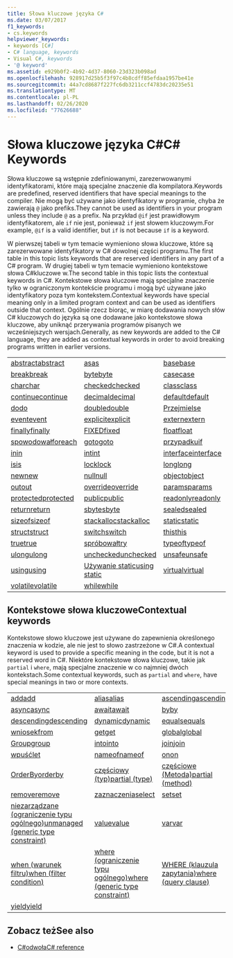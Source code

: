 ```yaml
---
title: Słowa kluczowe języka C#
ms.date: 03/07/2017
f1_keywords:
- cs.keywords
helpviewer_keywords:
- keywords [C#]
- C# language, keywords
- Visual C#, keywords
- '@ keyword'
ms.assetid: e929b0f2-4b92-4d37-8060-23d323b098ad
ms.openlocfilehash: 928917d25b5f3f97c4b8cdff85efdaa1957be41e
ms.sourcegitcommit: 44a7cd8687f227fc6db3211ccf4783dc20235e51
ms.translationtype: MT
ms.contentlocale: pl-PL
ms.lasthandoff: 02/26/2020
ms.locfileid: "77626688"
---
```

# <a name="c-keywords"></a><span data-ttu-id="5babe-102">Słowa kluczowe języka C#</span><span class="sxs-lookup"><span data-stu-id="5babe-102">C# Keywords</span></span>

<span data-ttu-id="5babe-103">Słowa kluczowe są wstępnie zdefiniowanymi, zarezerwowanymi identyfikatorami, które mają specjalne znaczenie dla kompilatora.</span><span class="sxs-lookup"><span data-stu-id="5babe-103">Keywords are predefined, reserved identifiers that have special meanings to the compiler.</span></span> <span data-ttu-id="5babe-104">Nie mogą być używane jako identyfikatory w programie, chyba że zawierają `@` jako prefiks.</span><span class="sxs-lookup"><span data-stu-id="5babe-104">They cannot be used as identifiers in your program unless they include `@` as a prefix.</span></span> <span data-ttu-id="5babe-105">Na przykład `@if` jest prawidłowym identyfikatorem, ale `if` nie jest, ponieważ `if` jest słowem kluczowym.</span><span class="sxs-lookup"><span data-stu-id="5babe-105">For example, `@if` is a valid identifier, but `if` is not because `if` is a keyword.</span></span>  
  
 <span data-ttu-id="5babe-106">W pierwszej tabeli w tym temacie wymieniono słowa kluczowe, które są zarezerwowane identyfikatory w C# dowolnej części programu.</span><span class="sxs-lookup"><span data-stu-id="5babe-106">The first table in this topic lists keywords that are reserved identifiers in any part of a C# program.</span></span> <span data-ttu-id="5babe-107">W drugiej tabeli w tym temacie wymieniono kontekstowe słowa C#kluczowe w.</span><span class="sxs-lookup"><span data-stu-id="5babe-107">The second table in this topic lists the contextual keywords in C#.</span></span> <span data-ttu-id="5babe-108">Kontekstowe słowa kluczowe mają specjalne znaczenie tylko w ograniczonym kontekście programu i mogą być używane jako identyfikatory poza tym kontekstem.</span><span class="sxs-lookup"><span data-stu-id="5babe-108">Contextual keywords have special meaning only in a limited program context and can be used as identifiers outside that context.</span></span> <span data-ttu-id="5babe-109">Ogólnie rzecz biorąc, w miarę dodawania nowych słów C# kluczowych do języka są one dodawane jako kontekstowe słowa kluczowe, aby uniknąć przerywania programów pisanych we wcześniejszych wersjach.</span><span class="sxs-lookup"><span data-stu-id="5babe-109">Generally, as new keywords are added to the C# language, they are added as contextual keywords in order to avoid breaking programs written in earlier versions.</span></span>  
  
|||||  
|---|---|---|---|  
|[<span data-ttu-id="5babe-110">abstract</span><span class="sxs-lookup"><span data-stu-id="5babe-110">abstract</span></span>](abstract.md)|[<span data-ttu-id="5babe-111">as</span><span class="sxs-lookup"><span data-stu-id="5babe-111">as</span></span>](../operators/type-testing-and-cast.md#as-operator)|[<span data-ttu-id="5babe-112">base</span><span class="sxs-lookup"><span data-stu-id="5babe-112">base</span></span>](base.md)|[<span data-ttu-id="5babe-113">bool</span><span class="sxs-lookup"><span data-stu-id="5babe-113">bool</span></span>](../builtin-types/bool.md)|  
|[<span data-ttu-id="5babe-114">break</span><span class="sxs-lookup"><span data-stu-id="5babe-114">break</span></span>](break.md)|[<span data-ttu-id="5babe-115">byte</span><span class="sxs-lookup"><span data-stu-id="5babe-115">byte</span></span>](../builtin-types/integral-numeric-types.md)|[<span data-ttu-id="5babe-116">case</span><span class="sxs-lookup"><span data-stu-id="5babe-116">case</span></span>](switch.md)|[<span data-ttu-id="5babe-117">efektywn</span><span class="sxs-lookup"><span data-stu-id="5babe-117">catch</span></span>](try-catch.md)|  
|[<span data-ttu-id="5babe-118">char</span><span class="sxs-lookup"><span data-stu-id="5babe-118">char</span></span>](../builtin-types/char.md)|[<span data-ttu-id="5babe-119">checked</span><span class="sxs-lookup"><span data-stu-id="5babe-119">checked</span></span>](checked.md)|[<span data-ttu-id="5babe-120">class</span><span class="sxs-lookup"><span data-stu-id="5babe-120">class</span></span>](class.md)|[<span data-ttu-id="5babe-121">const</span><span class="sxs-lookup"><span data-stu-id="5babe-121">const</span></span>](const.md)|  
|[<span data-ttu-id="5babe-122">continue</span><span class="sxs-lookup"><span data-stu-id="5babe-122">continue</span></span>](continue.md)|[<span data-ttu-id="5babe-123">decimal</span><span class="sxs-lookup"><span data-stu-id="5babe-123">decimal</span></span>](../builtin-types/floating-point-numeric-types.md)|[<span data-ttu-id="5babe-124">default</span><span class="sxs-lookup"><span data-stu-id="5babe-124">default</span></span>](default.md)|[<span data-ttu-id="5babe-125">delegate</span><span class="sxs-lookup"><span data-stu-id="5babe-125">delegate</span></span>](../builtin-types/reference-types.md)|  
|[<span data-ttu-id="5babe-126">do</span><span class="sxs-lookup"><span data-stu-id="5babe-126">do</span></span>](do.md)|[<span data-ttu-id="5babe-127">double</span><span class="sxs-lookup"><span data-stu-id="5babe-127">double</span></span>](../builtin-types/floating-point-numeric-types.md)|[<span data-ttu-id="5babe-128">Przejmi</span><span class="sxs-lookup"><span data-stu-id="5babe-128">else</span></span>](if-else.md)|[<span data-ttu-id="5babe-129">enum</span><span class="sxs-lookup"><span data-stu-id="5babe-129">enum</span></span>](../builtin-types/enum.md)|  
|[<span data-ttu-id="5babe-130">event</span><span class="sxs-lookup"><span data-stu-id="5babe-130">event</span></span>](event.md)|[<span data-ttu-id="5babe-131">explicit</span><span class="sxs-lookup"><span data-stu-id="5babe-131">explicit</span></span>](../operators/user-defined-conversion-operators.md)|[<span data-ttu-id="5babe-132">extern</span><span class="sxs-lookup"><span data-stu-id="5babe-132">extern</span></span>](extern.md)|[<span data-ttu-id="5babe-133">false</span><span class="sxs-lookup"><span data-stu-id="5babe-133">false</span></span>](../builtin-types/bool.md)|  
|[<span data-ttu-id="5babe-134">finally</span><span class="sxs-lookup"><span data-stu-id="5babe-134">finally</span></span>](try-finally.md)|[<span data-ttu-id="5babe-135">FIXED</span><span class="sxs-lookup"><span data-stu-id="5babe-135">fixed</span></span>](fixed-statement.md)|[<span data-ttu-id="5babe-136">float</span><span class="sxs-lookup"><span data-stu-id="5babe-136">float</span></span>](../builtin-types/floating-point-numeric-types.md)|[<span data-ttu-id="5babe-137">for</span><span class="sxs-lookup"><span data-stu-id="5babe-137">for</span></span>](for.md)|  
|[<span data-ttu-id="5babe-138">spowodował</span><span class="sxs-lookup"><span data-stu-id="5babe-138">foreach</span></span>](foreach-in.md)|[<span data-ttu-id="5babe-139">goto</span><span class="sxs-lookup"><span data-stu-id="5babe-139">goto</span></span>](goto.md)|[<span data-ttu-id="5babe-140">przypadku</span><span class="sxs-lookup"><span data-stu-id="5babe-140">if</span></span>](if-else.md)|[<span data-ttu-id="5babe-141">implicit</span><span class="sxs-lookup"><span data-stu-id="5babe-141">implicit</span></span>](../operators/user-defined-conversion-operators.md)|  
|[<span data-ttu-id="5babe-142">in</span><span class="sxs-lookup"><span data-stu-id="5babe-142">in</span></span>](in.md)|[<span data-ttu-id="5babe-143">int</span><span class="sxs-lookup"><span data-stu-id="5babe-143">int</span></span>](../builtin-types/integral-numeric-types.md)|[<span data-ttu-id="5babe-144">interface</span><span class="sxs-lookup"><span data-stu-id="5babe-144">interface</span></span>](interface.md)|[<span data-ttu-id="5babe-145">internal</span><span class="sxs-lookup"><span data-stu-id="5babe-145">internal</span></span>](internal.md)|
|[<span data-ttu-id="5babe-146">is</span><span class="sxs-lookup"><span data-stu-id="5babe-146">is</span></span>](is.md)|[<span data-ttu-id="5babe-147">lock</span><span class="sxs-lookup"><span data-stu-id="5babe-147">lock</span></span>](lock-statement.md)|[<span data-ttu-id="5babe-148">long</span><span class="sxs-lookup"><span data-stu-id="5babe-148">long</span></span>](../builtin-types/integral-numeric-types.md)|[<span data-ttu-id="5babe-149">namespace</span><span class="sxs-lookup"><span data-stu-id="5babe-149">namespace</span></span>](namespace.md)|
|[<span data-ttu-id="5babe-150">new</span><span class="sxs-lookup"><span data-stu-id="5babe-150">new</span></span>](../operators/new-operator.md)|[<span data-ttu-id="5babe-151">null</span><span class="sxs-lookup"><span data-stu-id="5babe-151">null</span></span>](null.md)|[<span data-ttu-id="5babe-152">object</span><span class="sxs-lookup"><span data-stu-id="5babe-152">object</span></span>](../builtin-types/reference-types.md)|[<span data-ttu-id="5babe-153">operator</span><span class="sxs-lookup"><span data-stu-id="5babe-153">operator</span></span>](../operators/operator-overloading.md)|
|[<span data-ttu-id="5babe-154">out</span><span class="sxs-lookup"><span data-stu-id="5babe-154">out</span></span>](out.md)|[<span data-ttu-id="5babe-155">override</span><span class="sxs-lookup"><span data-stu-id="5babe-155">override</span></span>](override.md)|[<span data-ttu-id="5babe-156">params</span><span class="sxs-lookup"><span data-stu-id="5babe-156">params</span></span>](params.md)|[<span data-ttu-id="5babe-157">private</span><span class="sxs-lookup"><span data-stu-id="5babe-157">private</span></span>](private.md)|
|[<span data-ttu-id="5babe-158">protected</span><span class="sxs-lookup"><span data-stu-id="5babe-158">protected</span></span>](protected.md)|[<span data-ttu-id="5babe-159">public</span><span class="sxs-lookup"><span data-stu-id="5babe-159">public</span></span>](public.md)|[<span data-ttu-id="5babe-160">readonly</span><span class="sxs-lookup"><span data-stu-id="5babe-160">readonly</span></span>](readonly.md)|[<span data-ttu-id="5babe-161">ref</span><span class="sxs-lookup"><span data-stu-id="5babe-161">ref</span></span>](ref.md)|
|[<span data-ttu-id="5babe-162">return</span><span class="sxs-lookup"><span data-stu-id="5babe-162">return</span></span>](return.md)|[<span data-ttu-id="5babe-163">sbyte</span><span class="sxs-lookup"><span data-stu-id="5babe-163">sbyte</span></span>](../builtin-types/integral-numeric-types.md)|[<span data-ttu-id="5babe-164">sealed</span><span class="sxs-lookup"><span data-stu-id="5babe-164">sealed</span></span>](sealed.md)|[<span data-ttu-id="5babe-165">short</span><span class="sxs-lookup"><span data-stu-id="5babe-165">short</span></span>](../builtin-types/integral-numeric-types.md)||
[<span data-ttu-id="5babe-166">sizeof</span><span class="sxs-lookup"><span data-stu-id="5babe-166">sizeof</span></span>](../operators/sizeof.md)|[<span data-ttu-id="5babe-167">stackalloc</span><span class="sxs-lookup"><span data-stu-id="5babe-167">stackalloc</span></span>](../operators/stackalloc.md)|[<span data-ttu-id="5babe-168">static</span><span class="sxs-lookup"><span data-stu-id="5babe-168">static</span></span>](static.md)|[<span data-ttu-id="5babe-169">string</span><span class="sxs-lookup"><span data-stu-id="5babe-169">string</span></span>](../builtin-types/reference-types.md)|
|[<span data-ttu-id="5babe-170">struct</span><span class="sxs-lookup"><span data-stu-id="5babe-170">struct</span></span>](../builtin-types/struct.md)|[<span data-ttu-id="5babe-171">switch</span><span class="sxs-lookup"><span data-stu-id="5babe-171">switch</span></span>](switch.md)|[<span data-ttu-id="5babe-172">this</span><span class="sxs-lookup"><span data-stu-id="5babe-172">this</span></span>](this.md)|[<span data-ttu-id="5babe-173">throw</span><span class="sxs-lookup"><span data-stu-id="5babe-173">throw</span></span>](throw.md)|
|[<span data-ttu-id="5babe-174">true</span><span class="sxs-lookup"><span data-stu-id="5babe-174">true</span></span>](../builtin-types/bool.md)|[<span data-ttu-id="5babe-175">spróbował</span><span class="sxs-lookup"><span data-stu-id="5babe-175">try</span></span>](try-catch.md)|[<span data-ttu-id="5babe-176">typeof</span><span class="sxs-lookup"><span data-stu-id="5babe-176">typeof</span></span>](../operators/type-testing-and-cast.md#typeof-operator)|[<span data-ttu-id="5babe-177">uint</span><span class="sxs-lookup"><span data-stu-id="5babe-177">uint</span></span>](../builtin-types/integral-numeric-types.md)|
|[<span data-ttu-id="5babe-178">ulong</span><span class="sxs-lookup"><span data-stu-id="5babe-178">ulong</span></span>](../builtin-types/integral-numeric-types.md)|[<span data-ttu-id="5babe-179">unchecked</span><span class="sxs-lookup"><span data-stu-id="5babe-179">unchecked</span></span>](unchecked.md)|[<span data-ttu-id="5babe-180">unsafe</span><span class="sxs-lookup"><span data-stu-id="5babe-180">unsafe</span></span>](unsafe.md)|[<span data-ttu-id="5babe-181">ushort</span><span class="sxs-lookup"><span data-stu-id="5babe-181">ushort</span></span>](../builtin-types/integral-numeric-types.md)|
|[<span data-ttu-id="5babe-182">using</span><span class="sxs-lookup"><span data-stu-id="5babe-182">using</span></span>](using.md)|[<span data-ttu-id="5babe-183">Używanie static</span><span class="sxs-lookup"><span data-stu-id="5babe-183">using static</span></span>](using-static.md)|[<span data-ttu-id="5babe-184">virtual</span><span class="sxs-lookup"><span data-stu-id="5babe-184">virtual</span></span>](virtual.md)|[<span data-ttu-id="5babe-185">void</span><span class="sxs-lookup"><span data-stu-id="5babe-185">void</span></span>](../builtin-types/void.md)|
|[<span data-ttu-id="5babe-186">volatile</span><span class="sxs-lookup"><span data-stu-id="5babe-186">volatile</span></span>](volatile.md)|[<span data-ttu-id="5babe-187">while</span><span class="sxs-lookup"><span data-stu-id="5babe-187">while</span></span>](while.md)|

## <a name="contextual-keywords"></a><span data-ttu-id="5babe-188">Kontekstowe słowa kluczowe</span><span class="sxs-lookup"><span data-stu-id="5babe-188">Contextual keywords</span></span>

 <span data-ttu-id="5babe-189">Kontekstowe słowo kluczowe jest używane do zapewnienia określonego znaczenia w kodzie, ale nie jest to słowo zastrzeżone w C#.</span><span class="sxs-lookup"><span data-stu-id="5babe-189">A contextual keyword is used to provide a specific meaning in the code, but it is not a reserved word in C#.</span></span> <span data-ttu-id="5babe-190">Niektóre kontekstowe słowa kluczowe, takie jak `partial` i `where`, mają specjalne znaczenie w co najmniej dwóch kontekstach.</span><span class="sxs-lookup"><span data-stu-id="5babe-190">Some contextual keywords, such as `partial` and `where`, have special meanings in two or more contexts.</span></span>  
  
||||  
|---|---|---|  
|[<span data-ttu-id="5babe-191">add</span><span class="sxs-lookup"><span data-stu-id="5babe-191">add</span></span>](add.md)|[<span data-ttu-id="5babe-192">alias</span><span class="sxs-lookup"><span data-stu-id="5babe-192">alias</span></span>](extern-alias.md)|[<span data-ttu-id="5babe-193">ascending</span><span class="sxs-lookup"><span data-stu-id="5babe-193">ascending</span></span>](ascending.md)|
|[<span data-ttu-id="5babe-194">async</span><span class="sxs-lookup"><span data-stu-id="5babe-194">async</span></span>](async.md)|[<span data-ttu-id="5babe-195">await</span><span class="sxs-lookup"><span data-stu-id="5babe-195">await</span></span>](../operators/await.md)|[<span data-ttu-id="5babe-196">by</span><span class="sxs-lookup"><span data-stu-id="5babe-196">by</span></span>](by.md)|
|[<span data-ttu-id="5babe-197">descending</span><span class="sxs-lookup"><span data-stu-id="5babe-197">descending</span></span>](descending.md)|[<span data-ttu-id="5babe-198">dynamic</span><span class="sxs-lookup"><span data-stu-id="5babe-198">dynamic</span></span>](../builtin-types/reference-types.md)|[<span data-ttu-id="5babe-199">equals</span><span class="sxs-lookup"><span data-stu-id="5babe-199">equals</span></span>](equals.md)|
|[<span data-ttu-id="5babe-200">wniosek</span><span class="sxs-lookup"><span data-stu-id="5babe-200">from</span></span>](from-clause.md)|[<span data-ttu-id="5babe-201">get</span><span class="sxs-lookup"><span data-stu-id="5babe-201">get</span></span>](get.md)|[<span data-ttu-id="5babe-202">global</span><span class="sxs-lookup"><span data-stu-id="5babe-202">global</span></span>](../operators/namespace-alias-qualifier.md)|
|[<span data-ttu-id="5babe-203">Group</span><span class="sxs-lookup"><span data-stu-id="5babe-203">group</span></span>](group-clause.md)|[<span data-ttu-id="5babe-204">into</span><span class="sxs-lookup"><span data-stu-id="5babe-204">into</span></span>](into.md)|[<span data-ttu-id="5babe-205">join</span><span class="sxs-lookup"><span data-stu-id="5babe-205">join</span></span>](join-clause.md)|
|[<span data-ttu-id="5babe-206">wpuść</span><span class="sxs-lookup"><span data-stu-id="5babe-206">let</span></span>](let-clause.md)|[<span data-ttu-id="5babe-207">nameof</span><span class="sxs-lookup"><span data-stu-id="5babe-207">nameof</span></span>](../operators/nameof.md)|[<span data-ttu-id="5babe-208">on</span><span class="sxs-lookup"><span data-stu-id="5babe-208">on</span></span>](on.md)|
|[<span data-ttu-id="5babe-209">OrderBy</span><span class="sxs-lookup"><span data-stu-id="5babe-209">orderby</span></span>](orderby-clause.md)|[<span data-ttu-id="5babe-210">częściowy (typ)</span><span class="sxs-lookup"><span data-stu-id="5babe-210">partial (type)</span></span>](partial-type.md)|[<span data-ttu-id="5babe-211">częściowe (Metoda)</span><span class="sxs-lookup"><span data-stu-id="5babe-211">partial (method)</span></span>](partial-method.md)|
|[<span data-ttu-id="5babe-212">remove</span><span class="sxs-lookup"><span data-stu-id="5babe-212">remove</span></span>](remove.md)|[<span data-ttu-id="5babe-213">zaznaczenia</span><span class="sxs-lookup"><span data-stu-id="5babe-213">select</span></span>](select-clause.md)|[<span data-ttu-id="5babe-214">set</span><span class="sxs-lookup"><span data-stu-id="5babe-214">set</span></span>](set.md)|
|[<span data-ttu-id="5babe-215">niezarządzane (ograniczenie typu ogólnego)</span><span class="sxs-lookup"><span data-stu-id="5babe-215">unmanaged (generic type constraint)</span></span>](where-generic-type-constraint.md)|[<span data-ttu-id="5babe-216">value</span><span class="sxs-lookup"><span data-stu-id="5babe-216">value</span></span>](value.md)|[<span data-ttu-id="5babe-217">var</span><span class="sxs-lookup"><span data-stu-id="5babe-217">var</span></span>](var.md)|
|[<span data-ttu-id="5babe-218">when (warunek filtru)</span><span class="sxs-lookup"><span data-stu-id="5babe-218">when (filter condition)</span></span>](when.md)|[<span data-ttu-id="5babe-219">where (ograniczenie typu ogólnego)</span><span class="sxs-lookup"><span data-stu-id="5babe-219">where (generic type constraint)</span></span>](where-generic-type-constraint.md)|[<span data-ttu-id="5babe-220">WHERE (klauzula zapytania)</span><span class="sxs-lookup"><span data-stu-id="5babe-220">where (query clause)</span></span>](where-clause.md)|
|[<span data-ttu-id="5babe-221">yield</span><span class="sxs-lookup"><span data-stu-id="5babe-221">yield</span></span>](yield.md)| | |
  
## <a name="see-also"></a><span data-ttu-id="5babe-222">Zobacz też</span><span class="sxs-lookup"><span data-stu-id="5babe-222">See also</span></span>

- [<span data-ttu-id="5babe-223">C#odwoła</span><span class="sxs-lookup"><span data-stu-id="5babe-223">C# reference</span></span>](../index.md)
